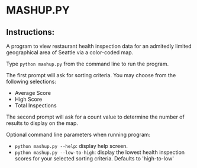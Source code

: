MASHUP.PY
=========

Instructions:
-------------

A program to view restaurant health inspection data for an admitedly
limited geographical area of Seattle via a color-coded map.

Type `python mashup.py` from the command line to run the program.

The first prompt will ask for sorting criteria. You may choose from
the following selections:

* Average Score
* High Score
* Total Inspections

The second prompt will ask for a count value to determine the number of
results to display on the map.

Optional command line parameters when running program:

* `python mashup.py --help`: display help screen.
* `python mashup.py --low-to-high`: display the lowest health inspection
scores for your selected sorting criteria. Defaults to 'high-to-low'



